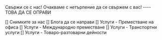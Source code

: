Свържи се с нас!
Очакваме с нетърпение да се свържем с вас! ---- ТОВА ДА СЕ ОПРАВИ

[] Снимките за нас
[] Блога да се направи
[] Услуги - Преместване на офиса
[] Услуги - Международно преместване
[] Услуги - Транспортни услуги
[] Услуги - Товаро-разтоварни дейности

<script src="https://www.google.com/recaptcha/enterprise.js?render=6Lf7HHIjAAAAAJSi52vtC8Sz06rL036rD_c1lOHd"></script>
<script>
grecaptcha.enterprise.ready(function() {
    grecaptcha.enterprise.execute('6Lf7HHIjAAAAAJSi52vtC8Sz06rL036rD_c1lOHd', {action: 'login'}).then(function(token) {
       ...
    });
});
</script>
